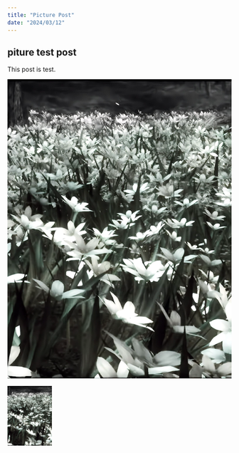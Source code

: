 ```yaml
---
title: "Picture Post"
date: "2024/03/12"
---
```


## piture test post

This post is test.

![Flower](https://github.com/yokomac/blog/blob/main/content/test2/flower.png?raw=true)

<img src="https://github.com/yokomac/blog/blob/main/content/test2/flower.png?raw=true" alt="Flower" width="100"> 